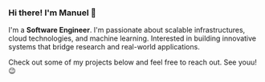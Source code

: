 ### Hi there! I'm Manuel 👋

I'm a **Software Engineer**. I'm passionate about scalable infrastructures, cloud technologies, and machine learning. 
Interested in building innovative systems that bridge research and real-world applications. 

Check out some of my projects below and feel free to reach out. See youu! 😉
<!--
---

### 📚 Latest Projects

- 💻 Researching **Spectre Vulnerabilities and Mitigations**
- 🌟 Exploring **AI-powered solutions for real-world challenges**
- 👩‍🎓 Preparing for **German Language Certification**
- 🌿 Finding the best **PhD opportunities in AI & Security**

---

### ✉️ Let's Connect!

- LinkedIn: [Your LinkedIn](https://linkedin.com/in/yourprofile)
- Twitter: [@YourTwitter](https://twitter.com/yourhandle)
- Email: **your.email@example.com**
- Personal Website: [yourwebsite.com](https://yourwebsite.com) (if applicable)


---

### 🏆 GitHub Stats

![Manuel's GitHub Stats](https://github-readme-stats.vercel.app/api?username=KuessiAnsan&show_icons=true&theme=radical)

![Top Languages](https://github-readme-stats.vercel.app/api/top-langs/?username=KuessiAnsan&layout=compact&theme=radical)

![GitHub Streak](https://github-readme-streak-stats.herokuapp.com/?user=KuessiAnsan&theme=radical) -->

